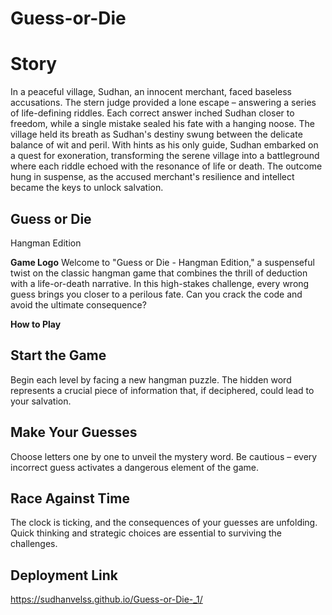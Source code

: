 # Guess-or-Die

# Story

In a peaceful village, Sudhan, an innocent merchant, faced baseless accusations. The stern judge provided a lone escape – answering a series of life-defining riddles. Each correct answer inched Sudhan closer to freedom, while a single mistake sealed his fate with a hanging noose. The village held its breath as Sudhan's destiny swung between the delicate balance of wit and peril. With hints as his only guide, Sudhan embarked on a quest for exoneration, transforming the serene village into a battleground where each riddle echoed with the resonance of life or death. The outcome hung in suspense, as the accused merchant's resilience and intellect became the keys to unlock salvation.

## Guess or Die ##
Hangman Edition

**Game Logo**
Welcome to "Guess or Die - Hangman Edition," a suspenseful twist on the classic hangman game that combines the thrill of deduction with a life-or-death narrative. In this high-stakes challenge, every wrong guess brings you closer to a perilous fate. Can you crack the code and avoid the ultimate consequence?

**How to Play**

## Start the Game
Begin each level by facing a new hangman puzzle. The hidden word represents a crucial piece of information that, if deciphered, could lead to your salvation.

## Make Your Guesses
Choose letters one by one to unveil the mystery word. Be cautious – every incorrect guess activates a dangerous element of the game.

## Race Against Time
The clock is ticking, and the consequences of your guesses are unfolding. Quick thinking and strategic choices are essential to surviving the challenges.

## Deployment Link
https://sudhanvelss.github.io/Guess-or-Die-_1/

